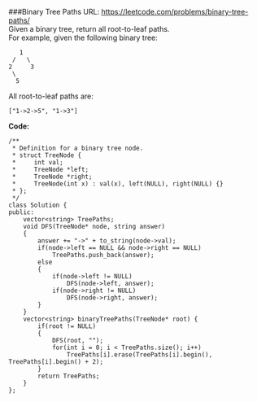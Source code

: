 ###Binary Tree Paths
URL: https://leetcode.com/problems/binary-tree-paths/</br>
Given a binary tree, return all root-to-leaf paths.</br>
For example, given the following binary tree:

	   1
	 /   \
	2     3
	 \
	  5

All root-to-leaf paths are:

	["1->2->5", "1->3"]

__Code:__

	/**
	 * Definition for a binary tree node.
	 * struct TreeNode {
	 *     int val;
	 *     TreeNode *left;
	 *     TreeNode *right;
	 *     TreeNode(int x) : val(x), left(NULL), right(NULL) {}
	 * };
	 */
	class Solution {
	public:
	    vector<string> TreePaths;
	    void DFS(TreeNode* node, string answer)
	    {
	        answer += "->" + to_string(node->val);
	        if(node->left == NULL && node->right == NULL)
	            TreePaths.push_back(answer);
	        else
	        {
	            if(node->left != NULL)
	                DFS(node->left, answer);
	            if(node->right != NULL)
	                DFS(node->right, answer);
	        }
	    }
	    vector<string> binaryTreePaths(TreeNode* root) {
	        if(root != NULL)
	        {
	            DFS(root, "");
	            for(int i = 0; i < TreePaths.size(); i++)
	                TreePaths[i].erase(TreePaths[i].begin(), TreePaths[i].begin() + 2);
	        }
	        return TreePaths;
	    }
	};